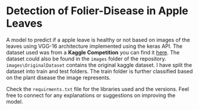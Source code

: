 # Detection of Folier-Disease in Apple Leaves

A model to predict if a apple leave is healthy or not based on images of the leaves using VGG-16 architecture implemented using the keras API.
The dataset used was from a **Kaggle Competition** you can find it [here](https://www.kaggle.com/c/plant-pathology-2020-fgvc7/overview).
The dataset could also be found in the `images` folder of the repository.
`images\OriginalDataset` contains the original kaggle dataset. I have split the dataset into train and test folders.
The train folder is further classified based on the plant disease the image represents.

Check the `requirments.txt` file for the libraries used and the versions.
Feel free to connect for any explanations or suggestions on improving the model.
